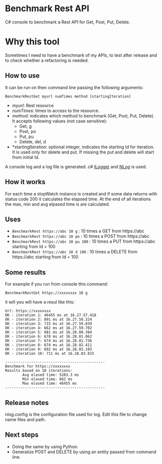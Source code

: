 # Benchmark Rest API
C# console to benchmark a Rest API for Get, Post, Put, Delete.

# Why this tool
Sometimes I need to have a benchmark of my APIs, to test after release and to check whether a refactoring is needed.

## How to use
It can be run on then command line passing the following arguments:

`BenchmarkRestGet myurl numTimes method [startingIteration]`
- *myurl*: Rest resource
- *numTimes*: times to access to the resource.
- *method*: indicates which method to benchmark (Get, Post, Put, Delete). It accepts following values (not case sensitive):
  - Get, g
  - Post, po 
  - Put, pu
  - Delete, del, d
- *startingIteration: optional integer, indicates the starting Id for iteration. It is used only for delete and put. If missing the put and delete will start from initial Id.

A console log and a log file is generated. c# [ILogger](https://docs.microsoft.com/en-us/dotnet/api/microsoft.extensions.logging.ilogger?view=dotnet-plat-ext-6.0) and [NLog](https://github.com/NLog/NLog) is used.


## How it works
For each time a stopWatch instance is created and if some data returns with status code 200 it calculates the elapsed time.
At the end of all iterations the max, min and avg elpased time is are calculated.

## Uses
- `BenchmarkRest https://abc 10 g`      : 10 times a GET from https://abc 
- `BenchmarkRest https://abc 10 po`     : 10 times a POST from https://abc 
- `BenchmarkRest https://abc 10 pu 100` : 10 times a PUT from https://abc starting from Id = 100
- `BenchmarkRest https://abc 10 d 100`  : 10 times a DELETE from https://abc starting from Id = 100

## Some results
For example if you run from console this command:

`BenchmarkRestGet https://xxxxxxxx 10 g`

it will you will have a resul like this:
```
Url: https://xxxxxxxx
OK - iteration 1: 46455 ms at 16.27.57.418
OK - iteration 2: 891 ms at 16.27.58.324
OK - iteration 3: 715 ms at 16.27.59.039
OK - iteration 4: 662 ms at 16.27.59.702
OK - iteration 5: 681 ms at 16.28.00.384
OK - iteration 6: 678 ms at 16.28.01.062
OK - iteration 7: 674 ms at 16.28.01.736
OK - iteration 8: 674 ms at 16.28.02.411
OK - iteration 9: 692 ms at 16.28.03.103
OK - iteration 10: 711 ms at 16.28.03.815

----------------------------------------------
Benchmark for https://xxxxxxxx
Results based on 10 iterations: 
        Avg elased time: 5283.3 ms
        Min elased time: 662 ms
        Max elased time: 46455 ms
----------------------------------------------
```
## Release notes
nlog.config is the configuration file used for log. Edit this file to change name files and path.

## Next steps
- Doing the same by using Python. 
- Generalize POST and DELETE by using an entity passed from command line.

